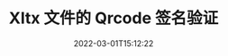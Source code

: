 ---
############################# Static ############################
layout: "auto-gen-signature"
date: 2022-03-01T15:12:22
draft: false
operation: Verify
signaturetype: Qrcode
fileformat: Xltx
productName: .NET
lang: zh
productCode: net
otherformats: pdf doc docx docm dot dotm dotx odt ott rtf xls xlsx xlsm xlsb csv ods ots xltx xltm ppt pptx pps ppsx odp otp potx potm pptm ppsm png jpg bmp gif tiff svg webp wmf
breadcrumb: Put Qrcode signature on Xltx for C#

############################# Head ############################
head_title: "通过 C# 验证 Xltx 文件的 Qrcode 签名"
head_description: "仅使用几行 .NET 代码来验证 Xltx 文档及其 Qrcode 签名。"

############################# Header ############################
title: "Xltx 文件的 Qrcode 签名验证"
description: ".NET 的 API 提供了验证 Xltx 文档中的 Qrcode 签名的机会。您的 Xltx 文档中的电子签名验证可以快速轻松地执行。"
bg_image: "https://cms.admin.containerize.com/templates/aspose/App_Themes/V3/images/bg/header1.png"
bg_overlay: false
button:
    enable: true

############################# SubMenu ############################
submenu:
    enable: true

    left:
        img_alt: "GroupDocs.Signature for .NET"
        image: "https://cms.admin.containerize.com/templates/groupdocs/images/product-logos/90x90-noborder/groupdocs-signature-net.png"
        product: "GroupDocs.Signature"
        platform: ".NET"



############################# About ############################
about:
    enable: true
    title: "发现新的 GroupDocs.Signature for .NET API 功能"
    content: |
        [GroupDocs.Signature for .NET](https://products.groupdocs.com/signature/net/) API 通过使用电子签名提供了广泛的方法来处理多种文档格式。支持多种类型的数字签名，如文本、图像、数字证书、条形码、二维码、印章或元数据。客户可以在 PDF、MS Word 文档、MS Excel 工作簿、MS PowerPoint 演示文稿、Adobe Photoshop 文件和各种图像格式中添加、删除、编辑、验证或搜索数字签名。提供数量惊人的附加功能和设置。
    

############################# Steps ############################
steps:
    enable: true
    title_left: "如何验证 Xltx 文档中的 Qrcode 签名"
    content_left: |
        [GroupDocs.Signature for .NET](https://products.groupdocs.com/signature/net/) 包括有用的功能，例如验证放置在 Xltx 文档中的 Qrcode 签名。利用这个机会，无需实现额外的代码。
        
        * 首先，实例化 Signature 类，提供作为构造函数参数路径到应该被验证的文档。
        * 其次，创建一个新的 VerifyOptions 对象并设置所有必需的属性。
        * 最后，调用 Signature 的对象 Verify 方法，传递 VerifyOptions 实例。
        * 然后处理验证结果。

    title_right: "系统要求"
    content_right: |
        所有主要平台和操作系统都支持 GroupDocs.Signature for .NET。在执行以下代码之前，请确保您的系统上安装了以下先决条件。

        * 操作系统：Microsoft Windows、Linux、MacOS
        * 开发环境：Microsoft Visual Studio, Xamarin, MonoDevelop
        * Frameworks: .NET Framework, .NET Standard, .NET Core, Mono
        * 从 [Nuget](https://www.nuget.org/packages/groupdocs.signature) 下载最新版本的 GroupDocs.Signature for .NET
         
    code: |
        ```csharp    
                
        // Set up input Xltx file
        string filePath = "input.xltx";

        // Instantiate Signature for input file
        using (GroupDocs.Signature.Signature signature = new GroupDocs.Signature.Signature(filePath))
        {
                //Provide verification options
                QrCodeVerifyOptions options = new QrCodeVerifyOptions()
                {
                    // process only first page
                    PagesSetup = new PagesSetup() { FirstPage = true },
                    AllPages = false,
                    // set up text match type
                    MatchType = TextMatchType.StartsWith,
                    // specify text pattern to search
                    Text = "QrCode text",
                };

                // Verify document signatures
                VerificationResult result = signature.Verify(options);

                //process result
                if (result.IsValid)
                {
                    //..
                }
        }

        ```

############################# Demos ############################
demos:
    enable: true
    title: "使用 Qrcode 签名进行签名 Live Demo"
    content: |
       访问 [GroupDocs.Signature App](https://products.groupdocs.app/signature/family) 网站，立即为 Xltx 文件添加各种电子签名。          

############################# More Formats ############################
more_formats:
    enable: true
    title: "使用 C# 验证其他 Qrcode 签名"
    content: |
        "验证放置在各种文件中的电子签名。检查流行文件格式的签名质量，如下所示。"
    format: 
       
       
back_to_top:
    enable: true
---